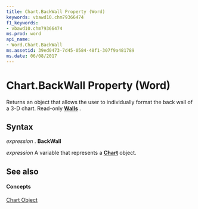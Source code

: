 ```yaml
---
title: Chart.BackWall Property (Word)
keywords: vbawd10.chm79366474
f1_keywords:
- vbawd10.chm79366474
ms.prod: word
api_name:
- Word.Chart.BackWall
ms.assetid: 39ed0473-7d45-0584-48f1-307f9a481789
ms.date: 06/08/2017
---
```



# Chart.BackWall Property (Word)

Returns an object that allows the user to individually format the back wall of a 3-D chart. Read-only  **[Walls](Word.Walls.md)** .


## Syntax

 _expression_ . **BackWall**

 _expression_ A variable that represents a **[Chart](Word.Chart.md)** object.


## See also


#### Concepts


[Chart Object](Word.Chart.md)

